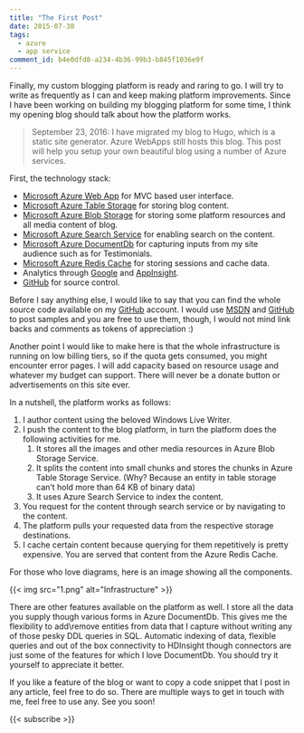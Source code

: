 ```yaml
---
title: "The First Post"
date: 2015-07-30
tags:
  - azure
  - app service
comment_id: b4e0dfd8-a234-4b36-99b3-b845f1036e9f
---
```


Finally, my custom blogging platform is ready and raring to go. I will try to write as frequently as I can and keep making platform improvements. Since I have been working on building my blogging platform for some time, I think my opening blog should talk about how the platform works.

> September 23, 2016: I have migrated my blog to Hugo, which is a static site generator. Azure WebApps still hosts this blog. This post will help you setup your own beautiful blog using a number of Azure services.

First, the technology stack:

- [Microsoft Azure Web App](http://azure.microsoft.com/en-us/) for MVC based user interface.
- [Microsoft Azure Table Storage](https://azure.microsoft.com/en-in/documentation/articles/storage-table-design-guide/) for storing blog content.
- [Microsoft Azure Blob Storage](https://azure.microsoft.com/en-in/documentation/articles/storage-dotnet-how-to-use-blobs/) for storing some platform resources and all media content of blog.
- [Microsoft Azure Search Service](http://azure.microsoft.com/en-in/services/search/) for enabling search on the content.
- [Microsoft Azure DocumentDb](http://azure.microsoft.com/en-in/services/documentdb/) for capturing inputs from my site audience such as for Testimonials.
- [Microsoft Azure Redis Cache](http://azure.microsoft.com/en-in/services/cache/) for storing sessions and cache data.
- Analytics through [Google](http://www.google.co.in/analytics/) and [AppInsight](https://azure.microsoft.com/en-us/documentation/articles/app-insights-get-started/).
- [GitHub](https://github.com/rahulrai-in) for source control.

Before I say anything else, I would like to say that you can find the whole source code available on my [GitHub](https://github.com/rahulrai-in) account. I would use [MSDN](https://social.msdn.microsoft.com/profile/rahul.rai/) and [GitHub](https://github.com/rahulrai-in) to post samples and you are free to use them, though, I would not mind link backs and comments as tokens of appreciation :)

Another point I would like to make here is that the whole infrastructure is running on low billing tiers, so if the quota gets consumed, you might encounter error pages. I will add capacity based on resource usage and whatever my budget can support. There will never be a donate button or advertisements on this site ever.

In a nutshell, the platform works as follows:

1. I author content using the beloved Windows Live Writer.
2. I push the content to the blog platform, in turn the platform does the following activities for me.
   1. It stores all the images and other media resources in Azure Blob Storage Service.
   2. It splits the content into small chunks and stores the chunks in Azure Table Storage Service. (Why? Because an entity in table storage can’t hold more than 64 KB of binary data)
   3. It uses Azure Search Service to index the content.
3. You request for the content through search service or by navigating to the content.
4. The platform pulls your requested data from the respective storage destinations.
5. I cache certain content because querying for them repetitively is pretty expensive. You are served that content from the Azure Redis Cache.

For those who love diagrams, here is an image showing all the components.

{{< img src="1.png" alt="Infrastructure" >}}

There are other features available on the platform as well. I store all the data you supply though various forms in Azure DocumentDb. This gives me the flexibility to add\remove entities from data that I capture without writing any of those pesky DDL queries in SQL. Automatic indexing of data, flexible queries and out of the box connectivity to HDInsight though connectors are just some of the features for which I love DocumentDb. You should try it yourself to appreciate it better.

If you like a feature of the blog or want to copy a code snippet that I post in any article, feel free to do so. There are multiple ways to get in touch with me, feel free to use any. See you soon!

{{< subscribe >}}
